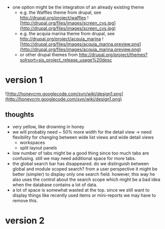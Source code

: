   * one option might be the integration of an already existing theme
    * e.g. the Waffles theme from drupal, see http://drupal.org/project/waffles
![http://drupal.org/files/images/screen_cvs.jpg](http://drupal.org/files/images/screen_cvs.jpg)
    * e.g. the acquia marina theme from drupal, see http://drupal.org/project/acquia_marina
![http://drupal.org/files/images/acquia_marina.preview.png](http://drupal.org/files/images/acquia_marina.preview.png)
    * or other drupal themes from http://drupal.org/project/themes?solrsort=sis_project_release_usage%20desc

# version 1 #

![http://honeycrm.googlecode.com/svn/wiki/design1.png](http://honeycrm.googlecode.com/svn/wiki/design1.png)

## thoughts ##
  * very yellow, like drowning in honey
  * we will probably need ~ 50% more width for the detail view -> need flexibility for changing between wide list views and wide detail views
    * workspaces
    * split layout panels
  * low number of tabs might be a good thing since too much tabs are confusing. still we may need additional space for more tabs.
  * the global search bar has disappeared. do we distinguish between global and module scoped search? from a user perspective it might be better (simpler) to display only one search field. however, this way he also uses the control about the search scope which might be a bad idea when the database contains a lot of data.
  * a lot of space is somewhat wasted at the top. since we still want to display things like recently used items or mini-reports we may have to remove this.

# version 2 #